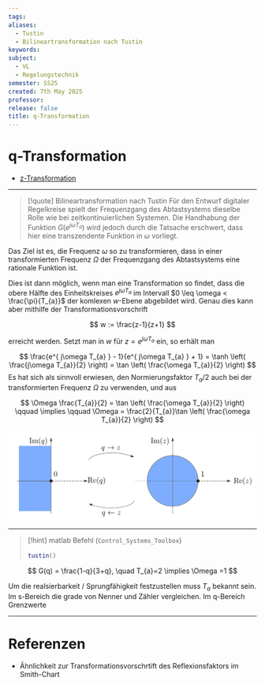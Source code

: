 ```yaml
---
tags: 
aliases:
  - Tustin
  - Bilineartransformation nach Tustin
keywords: 
subject:
  - VL
  - Regelungstechnik
semester: SS25
created: 7th May 2025
professor: 
release: false
title: q-Transformation
---
```


# q-Transformation

- [z-Transformation](z-Transformation.md)

---

> [!quote] Bilineartransformation nach Tustin
> Für den Entwurf digitaler Regelkreise spielt der Frequenzgang des Abtastsystems dieselbe Rolle wie bei zeitkontinuierlichen Systemen. Die Handhabung der Funktion $G\left( e^{ j\omega T_{a} } \right)$ wird jedoch durch die Tatsache erschwert, dass hier eine transzendente Funktion in $\omega$ vorliegt.

Das Ziel ist es, die Frequenz $\omega$ so zu transformieren, dass in einer transformierten Frequenz $\Omega$ der Frequenzgang des Abtastsystems eine rationale Funktion ist.

Dies ist dann möglich, wenn man eine Transformation so findet, dass die obere Hälfte des Einheitskreises $e^{ j\omega T_{a} }$ im Intervall $0 \leq \omega < \frac{\pi}{T_{a}}$ der komlexen $w$-Ebene abgebildet wird. Genau dies kann aber mithilfe der Transformationsvorschrift 

$$ w := \frac{z-1}{z+1} $$ 

erreicht werden. Setzt man in $w$ für $z=e^{ j\omega T_{a} }$ ein, so erhält man

$$
\frac{e^{ j\omega T_{a} } - 1}{e^{ j\omega T_{a} } + 1} = \tanh \left( \frac{j\omega T_{a}}{2} \right) = \tan \left( \frac{\omega T_{a}}{2} \right)
$$
Es hat sich als sinnvoll erwiesen, den Normierungsfaktor $T_{a}/2$ auch bei der transformierten Frequenz $\Omega$ zu verwenden, und aus

$$
\Omega \frac{T_{a}}{2} = \tan \left( \frac{\omega T_{a}}{2} \right) \qquad \implies \qquad \Omega = \frac{2}{T_{a}}\tan \left( \frac{\omega T_{a}}{2} \right)
$$

![invert_dark](assets/qVSz.png)

---

> [!hint] matlab Befehl (`Control_Systems_Toolbox`)
>
> ```matlab
> tustin()
> ```

$$ G(q) = \frac{1-q}{3+q}, \quad T_{a}=2 \implies \Omega =1 $$

Um die realsierbarkeit / Sprungfähigkeit festzustellen muss $T_{a}$ bekannt sein. Im s-Bereich die grade von Nenner und Zähler vergleichen. Im q-Bereich Grenzwerte

---

# Referenzen

- Ähnlichkeit zur Transformationsvorschrtift des Reflexionsfaktors im Smith-Chart